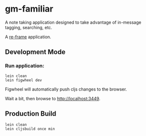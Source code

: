 # gm-familiar
A note taking application designed to take advantage of in-message tagging, searching, etc.

A [re-frame](https://github.com/Day8/re-frame) application.

## Development Mode

### Run application:

```
lein clean
lein figwheel dev
```

Figwheel will automatically push cljs changes to the browser.

Wait a bit, then browse to [http://localhost:3449](http://localhost:3449).

## Production Build

```
lein clean
lein cljsbuild once min
```

